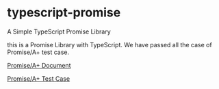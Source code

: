 # typescript-promise
A Simple TypeScript Promise Library

this is a Promise Library with TypeScript. We have passed all the case of Promise/A+ test case.

[Promise/A+ Document](https://promisesaplus.com/)

[Promise/A+ Test Case](https://github.com/promises-aplus/promises-tests)
